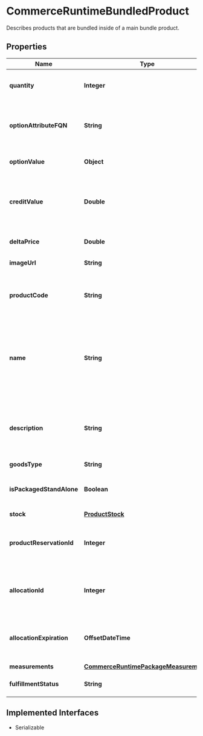 

# CommerceRuntimeBundledProduct

Describes products that are bundled inside of a main bundle product.

## Properties

| Name | Type | Description | Notes |
|------------ | ------------- | ------------- | -------------|
|**quantity** | **Integer** | Quantity of the product included in the bundle. |  [optional] |
|**optionAttributeFQN** | **String** | Fully Qualified Name of the selected option&#39;s attribute |  [optional] |
|**optionValue** | **Object** | Value of the selected option |  [optional] |
|**creditValue** | **Double** | Credit value.  Only populated if the bundled product is a gift card or digital credit |  [optional] |
|**deltaPrice** | **Double** | Only populated for extras |  [optional] |
|**imageUrl** | **String** | ImageUrl of product |  [optional] |
|**productCode** | **String** | Merchant-created code that uniquely identifies the product. |  [optional] |
|**name** | **String** | Name of the product, this is the current value of the product&#39;s name in the language specified by LocaleCode. |  [optional] |
|**description** | **String** | Short description of the product in the language specified by LocaleCode. |  [optional] |
|**goodsType** | **String** | Goods Type |  [optional] |
|**isPackagedStandAlone** | **Boolean** | Indicates that this product ships by itself. |  [optional] |
|**stock** | [**ProductStock**](ProductStock.md) |  |  [optional] |
|**productReservationId** | **Integer** | Reservation ID associated with this product in the bundle. |  [optional] |
|**allocationId** | **Integer** | Allocation ID associated with this product on this order. |  [optional] |
|**allocationExpiration** | **OffsetDateTime** | Allocation ID associated with this product on this order. |  [optional] |
|**measurements** | [**CommerceRuntimePackageMeasurements**](CommerceRuntimePackageMeasurements.md) |  |  [optional] |
|**fulfillmentStatus** | **String** | Fulfillment status of the product. |  [optional] |


## Implemented Interfaces

* Serializable


